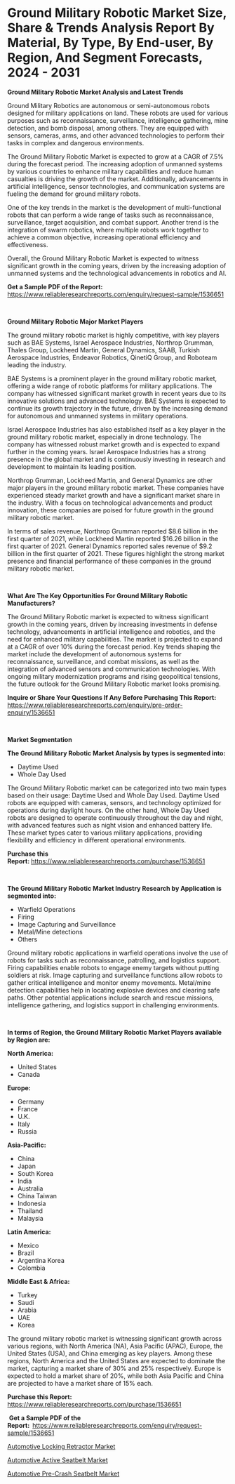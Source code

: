<p><h1>Ground Military Robotic Market Size, Share & Trends Analysis Report By Material, By Type, By End-user, By Region, And Segment Forecasts, 2024 - 2031</h1></p><p><strong>Ground Military Robotic Market Analysis and Latest Trends</strong></p>
<p><p>Ground Military Robotics are autonomous or semi-autonomous robots designed for military applications on land. These robots are used for various purposes such as reconnaissance, surveillance, intelligence gathering, mine detection, and bomb disposal, among others. They are equipped with sensors, cameras, arms, and other advanced technologies to perform their tasks in complex and dangerous environments.</p><p>The Ground Military Robotic Market is expected to grow at a CAGR of 7.5% during the forecast period. The increasing adoption of unmanned systems by various countries to enhance military capabilities and reduce human casualties is driving the growth of the market. Additionally, advancements in artificial intelligence, sensor technologies, and communication systems are fueling the demand for ground military robots.</p><p>One of the key trends in the market is the development of multi-functional robots that can perform a wide range of tasks such as reconnaissance, surveillance, target acquisition, and combat support. Another trend is the integration of swarm robotics, where multiple robots work together to achieve a common objective, increasing operational efficiency and effectiveness.</p><p>Overall, the Ground Military Robotic Market is expected to witness significant growth in the coming years, driven by the increasing adoption of unmanned systems and the technological advancements in robotics and AI.</p></p>
<p><strong>Get a Sample PDF of the Report:&nbsp;</strong> <a href="https://www.reliableresearchreports.com/enquiry/request-sample/1536651">https://www.reliableresearchreports.com/enquiry/request-sample/1536651</a></p>
<p>&nbsp;</p>
<p><strong>Ground Military Robotic Major Market Players</strong></p>
<p><p>The ground military robotic market is highly competitive, with key players such as BAE Systems, Israel Aerospace Industries, Northrop Grumman, Thales Group, Lockheed Martin, General Dynamics, SAAB, Turkish Aerospace Industries, Endeavor Robotics, QinetiQ Group, and Roboteam leading the industry.</p><p>BAE Systems is a prominent player in the ground military robotic market, offering a wide range of robotic platforms for military applications. The company has witnessed significant market growth in recent years due to its innovative solutions and advanced technology. BAE Systems is expected to continue its growth trajectory in the future, driven by the increasing demand for autonomous and unmanned systems in military operations.</p><p>Israel Aerospace Industries has also established itself as a key player in the ground military robotic market, especially in drone technology. The company has witnessed robust market growth and is expected to expand further in the coming years. Israel Aerospace Industries has a strong presence in the global market and is continuously investing in research and development to maintain its leading position.</p><p>Northrop Grumman, Lockheed Martin, and General Dynamics are other major players in the ground military robotic market. These companies have experienced steady market growth and have a significant market share in the industry. With a focus on technological advancements and product innovation, these companies are poised for future growth in the ground military robotic market.</p><p>In terms of sales revenue, Northrop Grumman reported $8.6 billion in the first quarter of 2021, while Lockheed Martin reported $16.26 billion in the first quarter of 2021. General Dynamics reported sales revenue of $9.2 billion in the first quarter of 2021. These figures highlight the strong market presence and financial performance of these companies in the ground military robotic market.</p></p>
<p>&nbsp;</p>
<p><strong>What Are The Key Opportunities For Ground Military Robotic Manufacturers?</strong></p>
<p><p>The Ground Military Robotic market is expected to witness significant growth in the coming years, driven by increasing investments in defense technology, advancements in artificial intelligence and robotics, and the need for enhanced military capabilities. The market is projected to expand at a CAGR of over 10% during the forecast period. Key trends shaping the market include the development of autonomous systems for reconnaissance, surveillance, and combat missions, as well as the integration of advanced sensors and communication technologies. With ongoing military modernization programs and rising geopolitical tensions, the future outlook for the Ground Military Robotic market looks promising.</p></p>
<p><strong>Inquire or Share Your Questions If Any Before Purchasing This Report:</strong> <a href="https://www.reliableresearchreports.com/enquiry/pre-order-enquiry/1536651">https://www.reliableresearchreports.com/enquiry/pre-order-enquiry/1536651</a></p>
<p>&nbsp;</p>
<p><strong>Market Segmentation</strong></p>
<p><strong>The Ground Military Robotic Market Analysis by types is segmented into:</strong></p>
<p><ul><li>Daytime Used</li><li>Whole Day Used</li></ul></p>
<p><p>The Ground Military Robotic market can be categorized into two main types based on their usage: Daytime Used and Whole Day Used. Daytime Used robots are equipped with cameras, sensors, and technology optimized for operations during daylight hours. On the other hand, Whole Day Used robots are designed to operate continuously throughout the day and night, with advanced features such as night vision and enhanced battery life. These market types cater to various military applications, providing flexibility and efficiency in different operational environments.</p></p>
<p><strong>Purchase this Report:&nbsp;</strong><a href="https://www.reliableresearchreports.com/purchase/1536651">https://www.reliableresearchreports.com/purchase/1536651</a></p>
<p>&nbsp;</p>
<p><strong>The Ground Military Robotic Market Industry Research by Application is segmented into:</strong></p>
<p><ul><li>Warfield Operations</li><li>Firing</li><li>Image Capturing and Surveillance</li><li>Metal/Mine detections</li><li>Others</li></ul></p>
<p><p>Ground military robotic applications in warfield operations involve the use of robots for tasks such as reconnaissance, patrolling, and logistics support. Firing capabilities enable robots to engage enemy targets without putting soldiers at risk. Image capturing and surveillance functions allow robots to gather critical intelligence and monitor enemy movements. Metal/mine detection capabilities help in locating explosive devices and clearing safe paths. Other potential applications include search and rescue missions, intelligence gathering, and logistics support in challenging environments.</p></p>
<p>&nbsp;</p>
<p><strong>In terms of Region, the Ground Military Robotic Market Players available by Region are:</strong></p>
<p>
    <p> <strong> North America: </strong>
        <ul>
            <li>United States</li>
            <li>Canada</li>
        </ul>
        </p> 
    <p> <strong> Europe: </strong>
        <ul>
            <li>Germany</li>
            <li>France</li>
            <li>U.K.</li>
            <li>Italy</li>
            <li>Russia</li>
        </ul>
        </p> 
    <p> <strong> Asia-Pacific: </strong>
        <ul>
            <li>China</li>
            <li>Japan</li>
            <li>South Korea</li>
            <li>India</li>
            <li>Australia</li>
            <li>China Taiwan</li>
            <li>Indonesia</li>
            <li>Thailand</li>
            <li>Malaysia</li>
        </ul>
        </p> 
    <p> <strong> Latin America: </strong>
        <ul>
            <li>Mexico</li>
            <li>Brazil</li>
            <li>Argentina Korea</li>
            <li>Colombia</li>
        </ul>
        </p> 
    <p> <strong> Middle East & Africa: </strong>
        <ul>
            <li>Turkey</li>
            <li>Saudi</li>
            <li>Arabia</li>
            <li>UAE</li>
            <li>Korea</li>
        </ul>
    </p>
    </p>
<p><p>The ground military robotic market is witnessing significant growth across various regions, with North America (NA), Asia Pacific (APAC), Europe, the United States (USA), and China emerging as key players. Among these regions, North America and the United States are expected to dominate the market, capturing a market share of 30% and 25% respectively. Europe is expected to hold a market share of 20%, while both Asia Pacific and China are projected to have a market share of 15% each.</p></p>
<p><strong>Purchase this Report: </strong><a href="https://www.reliableresearchreports.com/purchase/1536651">https://www.reliableresearchreports.com/purchase/1536651</a></p>
<p>&nbsp;<strong>Get a Sample PDF of the Report:&nbsp;&nbsp;</strong><a href="https://www.reliableresearchreports.com/enquiry/request-sample/1536651">https://www.reliableresearchreports.com/enquiry/request-sample/1536651</a></p>
<p><strong></strong></p>
<p><p><a href="https://github.com/timeliteaut/Market-Research-Report-List-1/blob/main/automotive-locking-retractor-market.md">Automotive Locking Retractor Market</a></p><p><a href="https://github.com/bobicer/Market-Research-Report-List-2/blob/main/automotive-active-seatbelt-market.md">Automotive Active Seatbelt Market</a></p><p><a href="https://github.com/globismark/Market-Research-Report-List-2/blob/main/automotive-pre-crash-seatbelt-market.md">Automotive Pre-Crash Seatbelt Market</a></p></p>